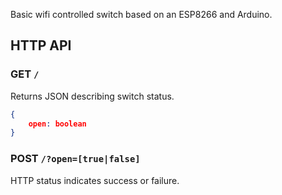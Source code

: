 Basic wifi controlled switch based on an ESP8266 and Arduino.

## HTTP API

### GET `/`

Returns JSON describing switch status.

```json
{
    open: boolean
}
```

### POST `/?open=[true|false]`

HTTP status indicates success or failure.

